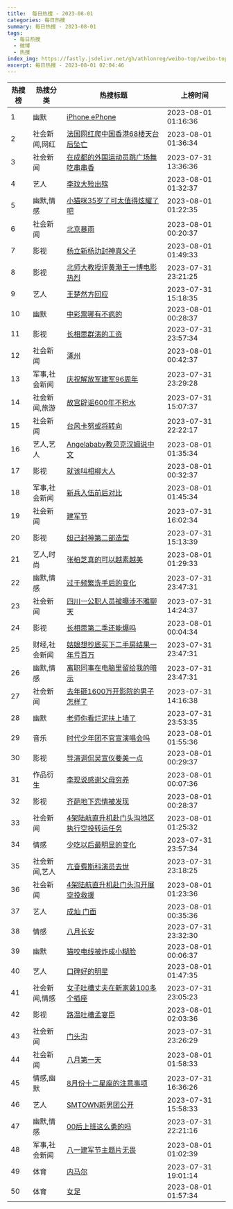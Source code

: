 ```yaml
---
title:  每日热搜 - 2023-08-01
categories: 每日热搜
summary: 每日热搜 - 2023-08-01
tags:
  - 每日热搜
  - 微博
  - 热搜
index_img: https://fastly.jsdelivr.net/gh/athlonreg/weibo-top/weibo-top.jpeg
excerpt: 每日热搜 - 2023-08-01 02:04:46
---
```


| 热搜榜 | 热搜分类 | 热搜标题 | 上榜时间 |
| --- | --- | --- | --- |
| 1 | 幽默 | [iPhone ePhone](https://s.weibo.com/weibo%3Fq%3D%2523iPhone%20ePhone%2523) | 2023-08-01 01:16:36 | 
| 2 | 社会新闻,网红 | [法国网红爬中国香港68楼天台后坠亡](https://s.weibo.com/weibo%3Fq%3D%2523%E6%B3%95%E5%9B%BD%E7%BD%91%E7%BA%A2%E7%88%AC%E4%B8%AD%E5%9B%BD%E9%A6%99%E6%B8%AF68%E6%A5%BC%E5%A4%A9%E5%8F%B0%E5%90%8E%E5%9D%A0%E4%BA%A1%2523) | 2023-08-01 01:36:34 | 
| 3 | 社会新闻 | [在成都的外国运动员跳广场舞吃串串香](https://s.weibo.com/weibo%3Fq%3D%2523%E5%9C%A8%E6%88%90%E9%83%BD%E7%9A%84%E5%A4%96%E5%9B%BD%E8%BF%90%E5%8A%A8%E5%91%98%E8%B7%B3%E5%B9%BF%E5%9C%BA%E8%88%9E%E5%90%83%E4%B8%B2%E4%B8%B2%E9%A6%99%2523) | 2023-07-31 13:36:36 | 
| 4 | 艺人 | [李玟大殓出殡](https://s.weibo.com/weibo%3Fq%3D%2523%E6%9D%8E%E7%8E%9F%E5%A4%A7%E6%AE%93%E5%87%BA%E6%AE%A1%2523) | 2023-08-01 01:32:37 | 
| 5 | 幽默,情感 | [小猫咪35岁了可太值得炫耀了吧](https://s.weibo.com/weibo%3Fq%3D%2523%E5%B0%8F%E7%8C%AB%E5%92%AA35%E5%B2%81%E4%BA%86%E5%8F%AF%E5%A4%AA%E5%80%BC%E5%BE%97%E7%82%AB%E8%80%80%E4%BA%86%E5%90%A7%2523) | 2023-08-01 01:22:35 | 
| 6 | 社会新闻 | [北京暴雨](https://s.weibo.com/weibo%3Fq%3D%2523%E5%8C%97%E4%BA%AC%E6%9A%B4%E9%9B%A8%2523) | 2023-08-01 00:20:37 | 
| 7 | 影视 | [杨立新杨玏封神真父子](https://s.weibo.com/weibo%3Fq%3D%2523%E6%9D%A8%E7%AB%8B%E6%96%B0%E6%9D%A8%E7%8E%8F%E5%B0%81%E7%A5%9E%E7%9C%9F%E7%88%B6%E5%AD%90%2523) | 2023-08-01 01:49:33 | 
| 8 | 影视 | [北师大教授评黄渤王一博电影热烈](https://s.weibo.com/weibo%3Fq%3D%2523%E5%8C%97%E5%B8%88%E5%A4%A7%E6%95%99%E6%8E%88%E8%AF%84%E9%BB%84%E6%B8%A4%E7%8E%8B%E4%B8%80%E5%8D%9A%E7%94%B5%E5%BD%B1%E7%83%AD%E7%83%88%2523) | 2023-07-31 23:21:25 | 
| 9 | 艺人 | [王楚然方回应](https://s.weibo.com/weibo%3Fq%3D%2523%E7%8E%8B%E6%A5%9A%E7%84%B6%E6%96%B9%E5%9B%9E%E5%BA%94%2523) | 2023-07-31 15:18:35 | 
| 10 | 幽默 | [中彩票哪有不疯的](https://s.weibo.com/weibo%3Fq%3D%2523%E4%B8%AD%E5%BD%A9%E7%A5%A8%E5%93%AA%E6%9C%89%E4%B8%8D%E7%96%AF%E7%9A%84%2523) | 2023-08-01 00:28:37 | 
| 11 | 影视 | [长相思群演的工资](https://s.weibo.com/weibo%3Fq%3D%2523%E9%95%BF%E7%9B%B8%E6%80%9D%E7%BE%A4%E6%BC%94%E7%9A%84%E5%B7%A5%E8%B5%84%2523) | 2023-07-31 23:57:34 | 
| 12 | 社会新闻 | [涿州](https://s.weibo.com/weibo%3Fq%3D%2523%E6%B6%BF%E5%B7%9E%2523) | 2023-08-01 00:42:37 | 
| 13 | 军事,社会新闻 | [庆祝解放军建军96周年](https://s.weibo.com/weibo%3Fq%3D%2523%E5%BA%86%E7%A5%9D%E8%A7%A3%E6%94%BE%E5%86%9B%E5%BB%BA%E5%86%9B96%E5%91%A8%E5%B9%B4%2523) | 2023-07-31 23:29:28 | 
| 14 | 社会新闻,旅游 | [故宫辟谣600年不积水](https://s.weibo.com/weibo%3Fq%3D%2523%E6%95%85%E5%AE%AB%E8%BE%9F%E8%B0%A3600%E5%B9%B4%E4%B8%8D%E7%A7%AF%E6%B0%B4%2523) | 2023-07-31 15:07:37 | 
| 15 | 社会新闻 | [台风卡努或将转向](https://s.weibo.com/weibo%3Fq%3D%2523%E5%8F%B0%E9%A3%8E%E5%8D%A1%E5%8A%AA%E6%88%96%E5%B0%86%E8%BD%AC%E5%90%91%2523) | 2023-07-31 22:22:17 | 
| 16 | 艺人,艺人 | [Angelababy教贝克汉姆说中文](https://s.weibo.com/weibo%3Fq%3D%2523Angelababy%E6%95%99%E8%B4%9D%E5%85%8B%E6%B1%89%E5%A7%86%E8%AF%B4%E4%B8%AD%E6%96%87%2523) | 2023-08-01 01:35:34 | 
| 17 | 影视 | [就该叫相柳大人](https://s.weibo.com/weibo%3Fq%3D%2523%E5%B0%B1%E8%AF%A5%E5%8F%AB%E7%9B%B8%E6%9F%B3%E5%A4%A7%E4%BA%BA%2523) | 2023-08-01 00:32:37 | 
| 18 | 军事,社会新闻 | [新兵入伍前后对比](https://s.weibo.com/weibo%3Fq%3D%2523%E6%96%B0%E5%85%B5%E5%85%A5%E4%BC%8D%E5%89%8D%E5%90%8E%E5%AF%B9%E6%AF%94%2523) | 2023-08-01 01:45:34 | 
| 19 | 社会新闻 | [建军节](https://s.weibo.com/weibo%3Fq%3D%2523%E5%BB%BA%E5%86%9B%E8%8A%82%2523) | 2023-07-31 16:02:34 | 
| 20 | 影视 | [妲己封神第二部造型](https://s.weibo.com/weibo%3Fq%3D%2523%E5%A6%B2%E5%B7%B1%E5%B0%81%E7%A5%9E%E7%AC%AC%E4%BA%8C%E9%83%A8%E9%80%A0%E5%9E%8B%2523) | 2023-07-31 15:13:39 | 
| 21 | 艺人,时尚 | [张柏芝真的可以越素越美](https://s.weibo.com/weibo%3Fq%3D%2523%E5%BC%A0%E6%9F%8F%E8%8A%9D%E7%9C%9F%E7%9A%84%E5%8F%AF%E4%BB%A5%E8%B6%8A%E7%B4%A0%E8%B6%8A%E7%BE%8E%2523) | 2023-08-01 01:29:33 | 
| 22 | 幽默,情感 | [过于频繁洗手后的变化](https://s.weibo.com/weibo%3Fq%3D%2523%E8%BF%87%E4%BA%8E%E9%A2%91%E7%B9%81%E6%B4%97%E6%89%8B%E5%90%8E%E7%9A%84%E5%8F%98%E5%8C%96%2523) | 2023-07-31 23:47:31 | 
| 23 | 社会新闻 | [四川一公职人员被曝涉不雅聊天](https://s.weibo.com/weibo%3Fq%3D%2523%E5%9B%9B%E5%B7%9D%E4%B8%80%E5%85%AC%E8%81%8C%E4%BA%BA%E5%91%98%E8%A2%AB%E6%9B%9D%E6%B6%89%E4%B8%8D%E9%9B%85%E8%81%8A%E5%A4%A9%2523) | 2023-07-31 14:24:37 | 
| 24 | 影视 | [长相思第二季还能爆吗](https://s.weibo.com/weibo%3Fq%3D%2523%E9%95%BF%E7%9B%B8%E6%80%9D%E7%AC%AC%E4%BA%8C%E5%AD%A3%E8%BF%98%E8%83%BD%E7%88%86%E5%90%97%2523) | 2023-08-01 00:04:34 | 
| 25 | 财经,社会新闻 | [姑娘想抄底买下二手房结果一年亏百万](https://s.weibo.com/weibo%3Fq%3D%2523%E5%A7%91%E5%A8%98%E6%83%B3%E6%8A%84%E5%BA%95%E4%B9%B0%E4%B8%8B%E4%BA%8C%E6%89%8B%E6%88%BF%E7%BB%93%E6%9E%9C%E4%B8%80%E5%B9%B4%E4%BA%8F%E7%99%BE%E4%B8%87%2523) | 2023-07-31 23:47:31 | 
| 26 | 幽默,情感 | [离职同事在电脑里留给我的暗示](https://s.weibo.com/weibo%3Fq%3D%2523%E7%A6%BB%E8%81%8C%E5%90%8C%E4%BA%8B%E5%9C%A8%E7%94%B5%E8%84%91%E9%87%8C%E7%95%99%E7%BB%99%E6%88%91%E7%9A%84%E6%9A%97%E7%A4%BA%2523) | 2023-07-31 23:47:31 | 
| 27 | 社会新闻 | [去年砸1600万开影院的男子怎样了](https://s.weibo.com/weibo%3Fq%3D%2523%E5%8E%BB%E5%B9%B4%E7%A0%B81600%E4%B8%87%E5%BC%80%E5%BD%B1%E9%99%A2%E7%9A%84%E7%94%B7%E5%AD%90%E6%80%8E%E6%A0%B7%E4%BA%86%2523) | 2023-07-31 14:16:38 | 
| 28 | 幽默 | [老师你看烂泥扶上墙了](https://s.weibo.com/weibo%3Fq%3D%2523%E8%80%81%E5%B8%88%E4%BD%A0%E7%9C%8B%E7%83%82%E6%B3%A5%E6%89%B6%E4%B8%8A%E5%A2%99%E4%BA%86%2523) | 2023-07-31 23:53:35 | 
| 29 | 音乐 | [时代少年团不官宣演唱会吗](https://s.weibo.com/weibo%3Fq%3D%2523%E6%97%B6%E4%BB%A3%E5%B0%91%E5%B9%B4%E5%9B%A2%E4%B8%8D%E5%AE%98%E5%AE%A3%E6%BC%94%E5%94%B1%E4%BC%9A%E5%90%97%2523) | 2023-08-01 01:55:36 | 
| 30 | 影视 | [导演调侃吴宣仪要美一点](https://s.weibo.com/weibo%3Fq%3D%2523%E5%AF%BC%E6%BC%94%E8%B0%83%E4%BE%83%E5%90%B4%E5%AE%A3%E4%BB%AA%E8%A6%81%E7%BE%8E%E4%B8%80%E7%82%B9%2523) | 2023-08-01 00:29:37 | 
| 31 | 作品衍生 | [李现说感谢父母穷养](https://s.weibo.com/weibo%3Fq%3D%2523%E6%9D%8E%E7%8E%B0%E8%AF%B4%E6%84%9F%E8%B0%A2%E7%88%B6%E6%AF%8D%E7%A9%B7%E5%85%BB%2523) | 2023-08-01 00:07:36 | 
| 32 | 影视 | [齐葩地下恋情被发现](https://s.weibo.com/weibo%3Fq%3D%2523%E9%BD%90%E8%91%A9%E5%9C%B0%E4%B8%8B%E6%81%8B%E6%83%85%E8%A2%AB%E5%8F%91%E7%8E%B0%2523) | 2023-08-01 00:28:37 | 
| 33 | 社会新闻 | [4架陆航直升机赴门头沟地区执行空投转运任务](https://s.weibo.com/weibo%3Fq%3D%25234%E6%9E%B6%E9%99%86%E8%88%AA%E7%9B%B4%E5%8D%87%E6%9C%BA%E8%B5%B4%E9%97%A8%E5%A4%B4%E6%B2%9F%E5%9C%B0%E5%8C%BA%E6%89%A7%E8%A1%8C%E7%A9%BA%E6%8A%95%E8%BD%AC%E8%BF%90%E4%BB%BB%E5%8A%A1%2523) | 2023-08-01 01:25:32 | 
| 34 | 情感 | [少吃以后最明显的变化](https://s.weibo.com/weibo%3Fq%3D%2523%E5%B0%91%E5%90%83%E4%BB%A5%E5%90%8E%E6%9C%80%E6%98%8E%E6%98%BE%E7%9A%84%E5%8F%98%E5%8C%96%2523) | 2023-07-31 23:57:34 | 
| 35 | 社会新闻,艺人 | [亢奋费斯科演员去世](https://s.weibo.com/weibo%3Fq%3D%2523%E4%BA%A2%E5%A5%8B%E8%B4%B9%E6%96%AF%E7%A7%91%E6%BC%94%E5%91%98%E5%8E%BB%E4%B8%96%2523) | 2023-07-31 23:18:25 | 
| 36 | 社会新闻 | [4架陆航直升机赴门头沟开展空投救援](https://s.weibo.com/weibo%3Fq%3D%25234%E6%9E%B6%E9%99%86%E8%88%AA%E7%9B%B4%E5%8D%87%E6%9C%BA%E8%B5%B4%E9%97%A8%E5%A4%B4%E6%B2%9F%E5%BC%80%E5%B1%95%E7%A9%BA%E6%8A%95%E6%95%91%E6%8F%B4%2523) | 2023-08-01 01:23:36 | 
| 37 | 艺人 | [成灿 门面](https://s.weibo.com/weibo%3Fq%3D%2523%E6%88%90%E7%81%BF%20%E9%97%A8%E9%9D%A2%2523) | 2023-08-01 00:35:36 | 
| 38 | 情感 | [八月长安](https://s.weibo.com/weibo%3Fq%3D%2523%E5%85%AB%E6%9C%88%E9%95%BF%E5%AE%89%2523) | 2023-07-31 23:32:30 | 
| 39 | 幽默 | [猫咬电线被炸成小糊脸](https://s.weibo.com/weibo%3Fq%3D%2523%E7%8C%AB%E5%92%AC%E7%94%B5%E7%BA%BF%E8%A2%AB%E7%82%B8%E6%88%90%E5%B0%8F%E7%B3%8A%E8%84%B8%2523) | 2023-08-01 00:06:37 | 
| 40 | 艺人 | [口碑好的明星](https://s.weibo.com/weibo%3Fq%3D%2523%E5%8F%A3%E7%A2%91%E5%A5%BD%E7%9A%84%E6%98%8E%E6%98%9F%2523) | 2023-08-01 01:47:35 | 
| 41 | 社会新闻,情感 | [女子吐槽丈夫在新家装100多个插座](https://s.weibo.com/weibo%3Fq%3D%2523%E5%A5%B3%E5%AD%90%E5%90%90%E6%A7%BD%E4%B8%88%E5%A4%AB%E5%9C%A8%E6%96%B0%E5%AE%B6%E8%A3%85100%E5%A4%9A%E4%B8%AA%E6%8F%92%E5%BA%A7%2523) | 2023-07-31 23:05:23 | 
| 42 | 影视 | [路温吐槽孟宴臣](https://s.weibo.com/weibo%3Fq%3D%2523%E8%B7%AF%E6%B8%A9%E5%90%90%E6%A7%BD%E5%AD%9F%E5%AE%B4%E8%87%A3%2523) | 2023-08-01 02:03:36 | 
| 43 | 社会新闻 | [门头沟](https://s.weibo.com/weibo%3Fq%3D%2523%E9%97%A8%E5%A4%B4%E6%B2%9F%2523) | 2023-07-31 23:26:29 | 
| 44 | 社会新闻 | [八月第一天](https://s.weibo.com/weibo%3Fq%3D%2523%E5%85%AB%E6%9C%88%E7%AC%AC%E4%B8%80%E5%A4%A9%2523) | 2023-08-01 01:58:33 | 
| 45 | 情感,幽默 | [8月份十二星座的注意事项](https://s.weibo.com/weibo%3Fq%3D%25238%E6%9C%88%E4%BB%BD%E5%8D%81%E4%BA%8C%E6%98%9F%E5%BA%A7%E7%9A%84%E6%B3%A8%E6%84%8F%E4%BA%8B%E9%A1%B9%2523) | 2023-07-31 16:36:26 | 
| 46 | 艺人 | [SMTOWN新男团公开](https://s.weibo.com/weibo%3Fq%3D%2523SMTOWN%E6%96%B0%E7%94%B7%E5%9B%A2%E5%85%AC%E5%BC%80%2523) | 2023-07-31 15:58:33 | 
| 47 | 幽默,情感 | [00后上班这么勇的吗](https://s.weibo.com/weibo%3Fq%3D%252300%E5%90%8E%E4%B8%8A%E7%8F%AD%E8%BF%99%E4%B9%88%E5%8B%87%E7%9A%84%E5%90%97%2523) | 2023-07-31 22:21:16 | 
| 48 | 军事,社会新闻 | [八一建军节主题片无畏](https://s.weibo.com/weibo%3Fq%3D%2523%E5%85%AB%E4%B8%80%E5%BB%BA%E5%86%9B%E8%8A%82%E4%B8%BB%E9%A2%98%E7%89%87%E6%97%A0%E7%95%8F%2523) | 2023-08-01 01:02:39 | 
| 49 | 体育 | [内马尔](https://s.weibo.com/weibo%3Fq%3D%2523%E5%86%85%E9%A9%AC%E5%B0%94%2523) | 2023-07-31 19:01:14 | 
| 50 | 体育 | [女足](https://s.weibo.com/weibo%3Fq%3D%2523%E5%A5%B3%E8%B6%B3%2523) | 2023-08-01 01:57:34 | 
